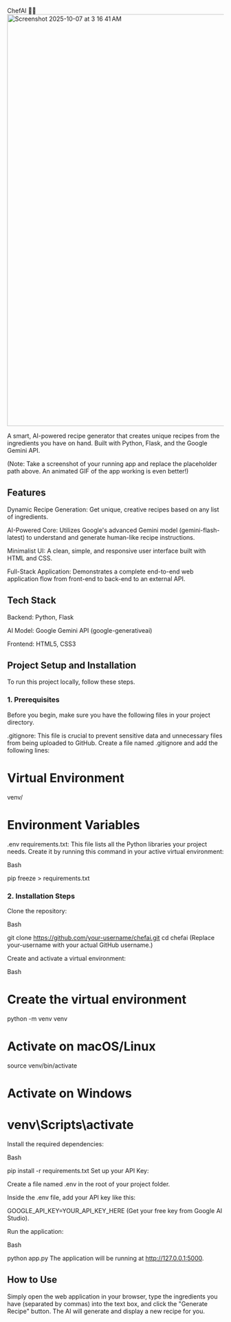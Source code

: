 ChefAI 🧑‍🍳<img width="1470" height="956" alt="Screenshot 2025-10-07 at 3 16 41 AM" src="https://github.com/user-attachments/assets/b44c1405-b7a5-4f8a-a16d-60b01aad2b70" />

A smart, AI-powered recipe generator that creates unique recipes from the ingredients you have on hand. Built with Python, Flask, and the Google Gemini API.

(Note: Take a screenshot of your running app and replace the placeholder path above. An animated GIF of the app working is even better!)

## Features
Dynamic Recipe Generation: Get unique, creative recipes based on any list of ingredients.

AI-Powered Core: Utilizes Google's advanced Gemini model (gemini-flash-latest) to understand and generate human-like recipe instructions.

Minimalist UI: A clean, simple, and responsive user interface built with HTML and CSS.

Full-Stack Application: Demonstrates a complete end-to-end web application flow from front-end to back-end to an external API.

## Tech Stack
Backend: Python, Flask

AI Model: Google Gemini API (google-generativeai)

Frontend: HTML5, CSS3

## Project Setup and Installation
To run this project locally, follow these steps.

### 1. Prerequisites
Before you begin, make sure you have the following files in your project directory.

.gitignore: This file is crucial to prevent sensitive data and unnecessary files from being uploaded to GitHub. Create a file named .gitignore and add the following lines:

# Virtual Environment
venv/

# Environment Variables
.env
requirements.txt: This file lists all the Python libraries your project needs. Create it by running this command in your active virtual environment:

Bash

pip freeze > requirements.txt
### 2. Installation Steps
Clone the repository:

Bash

git clone https://github.com/your-username/chefai.git
cd chefai
(Replace your-username with your actual GitHub username.)

Create and activate a virtual environment:

Bash

# Create the virtual environment
python -m venv venv

# Activate on macOS/Linux
source venv/bin/activate

# Activate on Windows
# venv\Scripts\activate
Install the required dependencies:

Bash

pip install -r requirements.txt
Set up your API Key:

Create a file named .env in the root of your project folder.

Inside the .env file, add your API key like this:

GOOGLE_API_KEY=YOUR_API_KEY_HERE
(Get your free key from Google AI Studio).

Run the application:

Bash

python app.py
The application will be running at http://127.0.0.1:5000.

## How to Use
Simply open the web application in your browser, type the ingredients you have (separated by commas) into the text box, and click the "Generate Recipe" button. The AI will generate and display a new recipe for you.

